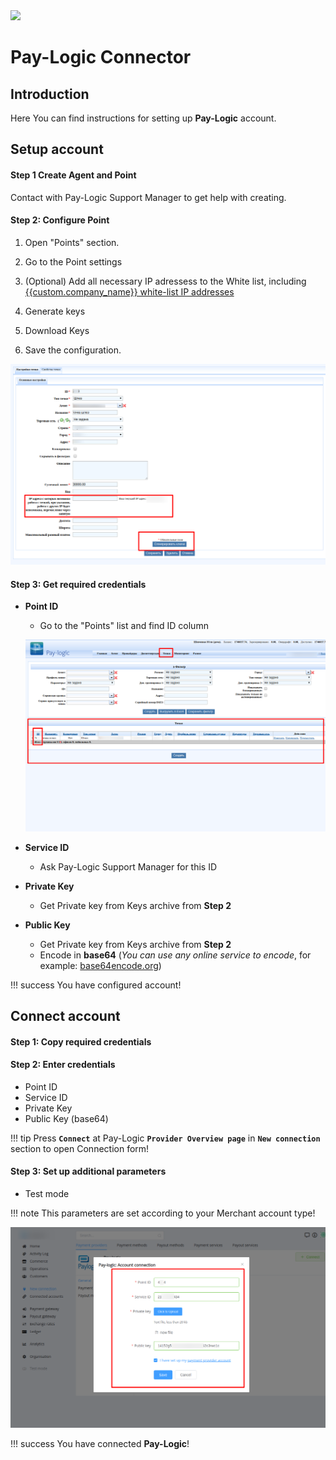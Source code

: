 <img src="https://static.openfintech.io/payment_providers/paylogic/logo.png?w=400" width="300px">

# Pay-Logic Connector

## Introduction

Here You can find  instructions for setting up **Pay-Logic**  account.

## Setup account

#### Step 1 Create Agent and Point

Contact with Pay-Logic Support Manager to get help with creating. 


#### Step 2: Configure Point

1. Open "Points" section.

2. Go to the Point settings

3. (Optional)  Add all necessary IP adressess to the White list, including  [{{custom.company_name}} white-list IP addresses](/integration/ips/)

4. Generate keys

5. Download Keys

6. Save the configuration.


![Point Config](images/point_configure.png)


#### Step 3: Get required credentials

- **Point ID**
    - Go to the "Points" list and find ID column

    ![Point ID](images/point_id.png)

- **Service ID**
    - Ask Pay-Logic Support Manager for this ID

- **Private Key**
    - Get Private key from Keys archive from **Step 2**

- **Public Key**
    - Get Private key from Keys archive from **Step 2**
    - Encode in **base64**  (_You can use any online service to encode_, for example: [base64encode.org](https://www.base64encode.org/))


!!! success
    You have configured account!




## Connect account

#### Step 1: Copy required credentials


#### Step 2: Enter credentials

- Point ID
- Service ID
- Private Key
- Public Key (base64)

!!! tip
    Press **`Connect`** at Pay-Logic **`Provider Overview page`** in **`New connection`** section to open Connection form!


#### Step 3: Set up additional parameters 

- Test mode

!!! note
    This parameters are set according to your Merchant account type!



![Connect](images/paylogic_connect.png)


!!! success
    You have connected **Pay-Logic**!